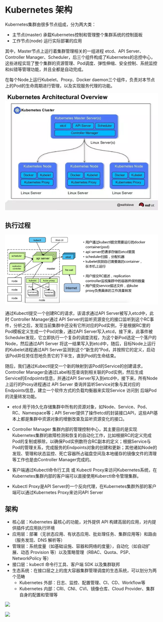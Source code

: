 # Kubernetes 架构

Kubernetes集群由很多节点组成，分为两大类：

- 主节点(master) 承载Kubernetes控制和管理整个集群系统的控制面板
- 工作节点(node) 运行实际部署的应用

其中，Master节点上运行着集群管理相关的一组进程 etcd、API Server、Controller Manager、Scheduler，后三个组件构成了Kubernetes的总控中心，这些进程实现了整个集群的资源管理、Pod调度、弹性伸缩、安全控制、系统监控和纠错等管理功能，并且全都是自动完成。

在每个Node上运行Kubelet、Proxy、Docker daemon三个组件，负责对本节点上的Pod的生命周期进行管理，以及实现服务代理的功能。

![k8s-2](./images/k8s-基础-2.jpg)

## 执行过程

![k8s-3](./images/k8s-基础-3.png)

通过Kubectl提交一个创建RC的请求，该请求通过API Server被写入etcd中，此时 Controller Manager通过 API Server的监听资源变化的接口监听到这个RC事件，分析之后，发现当前集群中还没有它所对应的Pod实例，于是根据RC里的Pod模板定义生成一个Pod对象，通过API Server写入etcd，接下来，此事件被Scheduler发现，它立即执行一个复杂的调度流程，为这个新Pod选定一个落户的Node，然后通过API Server 将这一结果写入到etcd中，随后，目标Node上运行的Kubelet进程通过API Server监测到这个“新生的”Pod，并按照它的定义，启动该Pod并任劳任怨地负责它的下半生，直到Pod的生命结束。

随后，我们通过Kubectl提交一个新的映射到该Pod的Service的创建请求，Controller Manager会通过Label标签查询到相关联的Pod实例，然后生成Service的Endpoints信息，并通过API Server写入到etcd中，接下来，所有Node上运行的Proxy进程通过 API Server 查询并监听Service对象与其对应的Endpoints信息，建立一个软件方式的负载均衡器来实现Service 访问到 后端Pod的流量转发功能。

- etcd
用于持久化存储集群中所有的资源对象，如Node、Service、Pod、RC、Namespace等；API Server提供了操作etcd的封装接口API，这些API基本上都是集群中资源对象的增删改查及监听资源变化的接口。

- Controller Manager
集群内部的管理控制中心，其主要目的是实现Kubernetes集群的故障检测和恢复的自动化工作，比如根据RC的定义完成Pod的复制或移除，以确保Pod实例数符合RC副本的定义；根据Service与Pod的管理关系，完成服务的Endpoints对象的创建和更新；其他诸如Node的发现、管理和状态监控、死亡容器所占磁盘空间及本地缓存的镜像文件的清理等工作也是由Controller Manager完成的。

- 客户端通过Kubectl命令行工具 或 Kubectl Proxy来访问Kubernetes系统，在Kubernetes集群内部的客户端可以直接使用Kuberctl命令管理集群。

- Kubectl Proxy是API Server的一个反向代理，在Kubernetes集群外部的客户端可以通过Kubernetes Proxy来访问API Server

## 架构

- 核心层：Kubernetes 最核心的功能，对外提供 API 构建高层的应用，对内提供插件式应用执行环境
- 应用层：部署（无状态应用、有状态应用、批处理任务、集群应用等）和路由（服务发现、DNS 解析等）
- 管理层：系统度量（如基础设施、容器和网络的度量），自动化（如自动扩展、动态 Provision 等）以及策略管理（RBAC、Quota、PSP、NetworkPolicy 等）
- 接口层：kubectl 命令行工具、客户端 SDK 以及集群联邦
- 生态系统：在接口层之上的庞大容器集群管理调度的生态系统，可以划分为两个范畴
  - Kubernetes 外部：日志、监控、配置管理、CI、CD、Workflow等
  - Kubernetes 内部：CRI、CNI、CVI、镜像仓库、Cloud Provider、集群自身的配置和管理等

![](https://gitee.com/owen2016/pic-hub/raw/master/1603413782_20201013150758430_259500681.png)

![](https://gitee.com/owen2016/pic-hub/raw/master/1603413781_20200925155556216_1498366808.png)